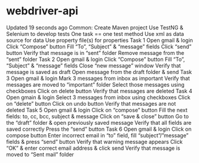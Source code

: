# webdriver-api
  Updated 19 seconds ago Common:  Create Maven project Use TestNG &amp; Selenium to develop tests One task == one test method Use xml as data source for data Use property file(s) for properties Task 1  Open gmail &amp; login Click “Compose” button Fill “To”, “Subject” &amp; “message” fields Click “send” button Verify that message is in “sent” folder Remove message from the “sent” folder Task 2  Open gmail &amp; login Click “Compose” button Fill “To”, “Subject” &amp; “message” fields Close “new message” window Verify that message is saved as draft Open message from the draft folder &amp; send Task 3  Open gmail &amp; login Mark 3 messages from inbox as important Verify that messages are moved to “important” folder Select those messages using checkboxes Click on delete button Verify that messages are deleted Task 4  Open gmain &amp; login Select 3 messages from inbox using checkboxes Click on “delete” button Click on undo button Verify that messages are not deleted Task 5  Open gmail &amp; login Click on “compose” button Fill the next fields: to, cc, bcc, subject &amp; message Click on “save &amp; close” button Go to the “draft” folder &amp; open previously saved message Verify that all fields are saved correctly Press the “send” button Task 6  Open gmail &amp; login Click on compose button Enter incorrect email in “to” field, fill “subject”/”message” fields &amp; press “send” button Verify that warning message appears Click “OK” &amp; enter correct email address &amp; click send Verify that message is moved to “Sent mail” folder
